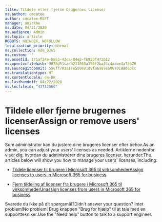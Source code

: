 ```yaml
---
title: Tildele eller fjerne brugernes licenser
ms.author: cmcatee
author: cmcatee-MSFT
manager: mnirkhe
ms.date: 04/21/2020
ms.audience: Admin
ms.topic: article
ROBOTS: NOINDEX, NOFOLLOW
localization_priority: Normal
ms.collection: Adm_O365
ms.custom: ''
ms.assetid: 175af24e-b863-42ca-84e5-fb920f472b12
ms.openlocfilehash: 9878d51cadd211668a150f2ba43c4aabe4a75620
ms.sourcegitcommit: 55eff703a17e500681d8fa6a87eb067019ade3cc
ms.translationtype: MT
ms.contentlocale: da-DK
ms.lasthandoff: 04/22/2020
ms.locfileid: "43712560"
---
```

# <a name="assign-or-remove-users-licenses"></a><span data-ttu-id="f00c5-102">Tildele eller fjerne brugernes licenser</span><span class="sxs-lookup"><span data-stu-id="f00c5-102">Assign or remove users' licenses</span></span>

<span data-ttu-id="f00c5-103">Som administrator kan du justere dine brugeres licenser efter behov.</span><span class="sxs-lookup"><span data-stu-id="f00c5-103">As an admin, you can adjust your users' licenses as needed.</span></span> <span data-ttu-id="f00c5-104">Artiklerne nedenfor viser dig, hvordan du administrerer dine brugeres licenser, herunder:</span><span class="sxs-lookup"><span data-stu-id="f00c5-104">The articles below will show you how to manage your users' licenses, including:</span></span>
  
- [<span data-ttu-id="f00c5-105">Tildele licenser til brugere i Microsoft 365 til virksomheder</span><span class="sxs-lookup"><span data-stu-id="f00c5-105">Assign licenses to users in Microsoft 365 for business</span></span>](https://docs.microsoft.com//office365/admin/subscriptions-and-billing/assign-licenses-to-users)

- [<span data-ttu-id="f00c5-106">Fjern tildeling af licenser fra brugere i Microsoft 365 til virksomheder</span><span class="sxs-lookup"><span data-stu-id="f00c5-106">Unassign licenses from users in Microsoft 365 for business</span></span>](https://docs.microsoft.com//office365/admin/subscriptions-and-billing/remove-licenses-from-users)

<span data-ttu-id="f00c5-107">Svarede du ikke på dit spørgsmål?</span><span class="sxs-lookup"><span data-stu-id="f00c5-107">Didn't answer your question?</span></span> <span data-ttu-id="f00c5-108">Intet problem!</span><span class="sxs-lookup"><span data-stu-id="f00c5-108">No problem!</span></span> <span data-ttu-id="f00c5-109">Brug knappen "Brug for hjælp" til at tale med en supporttekniker.</span><span class="sxs-lookup"><span data-stu-id="f00c5-109">Use the "Need help" button to talk to a support engineer.</span></span>